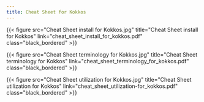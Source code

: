 ```yaml
---
title: Cheat Sheet for Kokkos                
---
```

<style>/*<--!*/
.black_bordered{
  border: .5rem solid black;
  width: 100%;
  max-width: 20rem;
}
/*-->*/</style>

{{< figure src="Cheat Sheet install for Kokkos.jpg" title="Cheat Sheet install for Kokkos" link="cheat_sheet_install_for_kokkos.pdf" class="black_bordered" >}}

{{< figure src="Cheat Sheet terminology for Kokkos.jpg" title="Cheat Sheet terminology for Kokkos" link="cheat_sheet_terminology_for_kokkos.pdf" class="black_bordered" >}}

{{< figure src="Cheat Sheet utilization for Kokkos.jpg" title="Cheat Sheet utilization for Kokkos" link="cheat_sheet_utilization-for_kokkos.pdf" class="black_bordered" >}}


